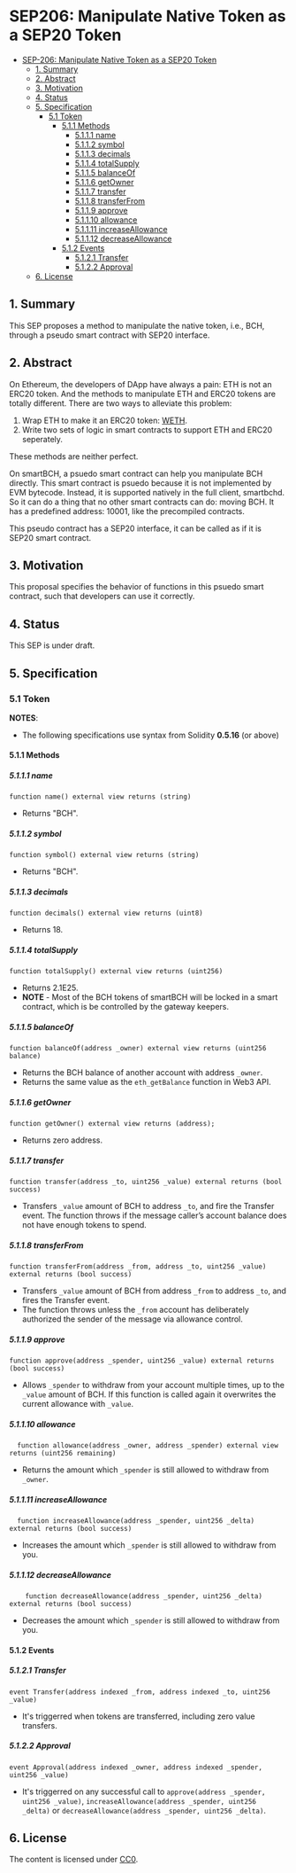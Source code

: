 # SEP206: Manipulate Native Token as a SEP20 Token

- [SEP-206: Manipulate Native Token as a SEP20 Token](#sep206-manipulate-native-token-as-a-sep20-token)
  - [1. Summary](#1--summary)
  - [2. Abstract](#2--abstract)
  - [3. Motivation](#3--motivation)
  - [4. Status](#4--status)
  - [5. Specification](#5--specification)
    - [5.1 Token](#51-token)
      - [5.1.1 Methods](#511-methods)
        - [5.1.1.1 name](#5111-name)
        - [5.1.1.2 symbol](#5112-symbol)
        - [5.1.1.3 decimals](#5113-decimals)
        - [5.1.1.4 totalSupply](#5114-totalsupply)
        - [5.1.1.5 balanceOf](#5115-balanceof)
        - [5.1.1.6 getOwner](#5116-getowner)
        - [5.1.1.7 transfer](#5117-transfer)
        - [5.1.1.8 transferFrom](#5118-transferfrom)
        - [5.1.1.9 approve](#5119-approve)
        - [5.1.1.10 allowance](#51110-allowance)
        - [5.1.1.11 increaseAllowance](#51111-increaseAllowance)
        - [5.1.1.12 decreaseAllowance](#51112-decreaseAllowance)
      - [5.1.2 Events](#512-events)
        - [5.1.2.1 Transfer](#5121-transfer)
        - [5.1.2.2 Approval](#5122-approval)
  - [6. License](#6-license)

## 1.  Summary
This SEP proposes a method to manipulate the native token, i.e., BCH, through a pseudo smart contract with SEP20 interface.

## 2.  Abstract
On Ethereum, the developers of DApp have always a pain: ETH is not an ERC20 token. And the methods to manipulate ETH and ERC20 tokens are totally different. There are two ways to alleviate this problem:

1. Wrap ETH to make it an ERC20 token: [WETH](https://weth.io).
2. Write two sets of logic in smart contracts to support ETH and ERC20 seperately.

These methods are neither perfect.

On smartBCH, a psuedo smart contract can help you manipulate BCH directly. This smart contract is psuedo because it is not implemented by EVM bytecode. Instead, it is supported natively in the full client, smartbchd. So it can do a thing that no other smart contracts can do: moving BCH. It has a predefined address: 10001, like the precompiled contracts.

This pseudo contract has a SEP20 interface, it can be called as if it is SEP20 smart contract.

## 3.  Motivation
This proposal specifies the behavior of functions in this psuedo smart contract, such that developers can use it correctly.

## 4.  Status
This SEP is under draft.

## 5.  Specification

### 5.1 Token

**NOTES**:
- The following specifications use syntax from Solidity **0.5.16** (or above)

####  5.1.1 Methods

##### 5.1.1.1 name
```
function name() external view returns (string)
```
- Returns "BCH".

##### 5.1.1.2 symbol
```
function symbol() external view returns (string)
```
- Returns "BCH".

##### 5.1.1.3 decimals
```
function decimals() external view returns (uint8)
```
- Returns 18.

##### 5.1.1.4 totalSupply
```
function totalSupply() external view returns (uint256)
```
- Returns 2.1E25.
- **NOTE** - Most of the BCH tokens of smartBCH will be locked in a smart contract, which is be controlled by the gateway keepers.

##### 5.1.1.5 balanceOf
```
function balanceOf(address _owner) external view returns (uint256 balance)
```
- Returns the BCH balance of another account with address `_owner`.
- Returns the same value as the `eth_getBalance` function in Web3 API.

##### 5.1.1.6 getOwner
```
function getOwner() external view returns (address);
```
- Returns zero address.

##### 5.1.1.7 transfer
```
function transfer(address _to, uint256 _value) external returns (bool success)
```
- Transfers `_value` amount of BCH to address `_to`, and fire the Transfer event. The function throws if the message caller’s account balance does not have enough tokens to spend.

##### 5.1.1.8 transferFrom
```
function transferFrom(address _from, address _to, uint256 _value) external returns (bool success)
```
- Transfers `_value` amount of BCH from address `_from` to address `_to`, and fires the Transfer event.
- The function throws unless the `_from` account has deliberately authorized the sender of the message via allowance control.

##### 5.1.1.9 approve
```
function approve(address _spender, uint256 _value) external returns (bool success)
```
- Allows `_spender` to withdraw from your account multiple times, up to the `_value` amount of BCH. If this function is called again it overwrites the current allowance with `_value`.

##### 5.1.1.10 allowance
```
  function allowance(address _owner, address _spender) external view returns (uint256 remaining)
```
- Returns the amount which `_spender` is still allowed to withdraw from `_owner`.

##### 5.1.1.11 increaseAllowance 
```
  function increaseAllowance(address _spender, uint256 _delta) external returns (bool success)
```

- Increases the amount which `_spender` is still allowed to withdraw from you.


##### 5.1.1.12 decreaseAllowance 
```
    function decreaseAllowance(address _spender, uint256 _delta) external returns (bool success)
```

- Decreases the amount which `_spender` is still allowed to withdraw from you.


#### 5.1.2 Events

##### 5.1.2.1 Transfer
```
event Transfer(address indexed _from, address indexed _to, uint256 _value)
```
- It's triggerred when tokens are transferred, including zero value transfers.

##### 5.1.2.2 Approval
```
event Approval(address indexed _owner, address indexed _spender, uint256 _value)
```
- It's triggerred on any successful call to `approve(address _spender, uint256 _value)`, `increaseAllowance(address _spender, uint256 _delta)` or `decreaseAllowance(address _spender, uint256 _delta)`.



## 6. License

The content is licensed under [CC0](https://creativecommons.org/publicdomain/zero/1.0/).


